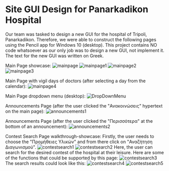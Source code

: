 # Site GUI Design for Panarkadikon Hospital

Our team was tasked to design a new GUI for the hospital of Tripoli, Panarkadikon. Therefore, we were able to construct the following pages
using the Pencil app for Windows 10 (desktop). This project contains NO code whatsoever as our only job was to design a new GUI, not implement it.
The text for the new GUI was written on Greek.

Main Page showcase:
![mainpage](https://user-images.githubusercontent.com/105225491/175775262-acea7192-9515-45ea-a67b-daf08ebec0a8.png)
![mainpage1](https://user-images.githubusercontent.com/105225491/175775269-7a5505e6-7862-42d2-8f4b-70f89f44b036.png)
![mainpage2](https://user-images.githubusercontent.com/105225491/175775279-ec25ea62-887f-47dd-8704-799e8374ff44.png)
![mainpage3](https://user-images.githubusercontent.com/105225491/175775295-9005ca0c-2a57-4c91-ba3c-b1da9683c02b.png)

Main Page with vigil days of doctors (after selecting a day from the calendar):
![mainpage4](https://user-images.githubusercontent.com/105225491/175775342-f99b8c3c-acff-42cb-b371-127a8511c8e8.png)

Main Page dropdown menu (desktop):
![DropDownMenu](https://user-images.githubusercontent.com/105225491/175775415-1682b0ef-4bb6-4b6d-95a8-d77e8e43e68d.png)

Announcements Page (after the user clicked the "Ανακοινώσεις" hypertext on the main page):
![announcements1](https://user-images.githubusercontent.com/105225491/175775542-96fbfea7-2f93-444d-a476-ad5e1d61d4ca.png)

Announcements Page (after the user clicked the "Περισσότερα" at the bottom of an announcement):
![announcements2](https://user-images.githubusercontent.com/105225491/175775551-6663868e-7033-49a9-a3ea-0d4d220b39dd.png)

Contest Search Page walkthrough-showcase:
Firstly, the user needs to choose the "Προμήθειες Υλικών" and from there click on "Αναζήτηση Διαγωνισμού".
![contestsearch1](https://user-images.githubusercontent.com/105225491/175775644-dc26bb86-3281-409e-a351-a3c7899ca24c.png)
![contestsearch2](https://user-images.githubusercontent.com/105225491/175775801-4381f9bf-3820-4e2c-aff5-9e96d274472e.png)
Here, the user can search for the desired contest of the hospital at their leisure.
Here are some of the functions that could be supported by this page:
![contestsearch3](https://user-images.githubusercontent.com/105225491/175775816-61883757-f0a7-44eb-9768-f7506432478e.png)
The search results could look like this:
![contestsearch4](https://user-images.githubusercontent.com/105225491/175775829-cadda932-f3ab-4e16-87e7-7c12eb6305f3.png)
![contestsearch5](https://user-images.githubusercontent.com/105225491/175775841-16f4313c-78d8-4c41-bfbd-c7eb8407e2bb.png)

